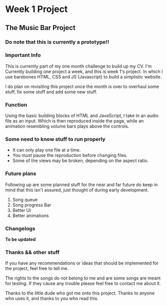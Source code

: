 # Week 1 Project

## The Music Bar Project

### **Do note that this is currently a prototype!!**

### Important Info

This is currently part of my one month challenge to build up my CV.
I'm Currently building one project a week, and this is week 1's project.
In which I use barebones HTML, CSS and JS (Javascript) to build a simplistic website.

I do plan on revisiting this project once the month is over to overhaul some stuff, fix some stuff and add some new stuff.

### Function

Using the basic building blocks of HTML and JavaScript, I take in an audio file as an input.
Which is then reproduced inside the page, while an animation resembling volume bars plays above the controls.

### Some need to know stuff to run properly

- It can only play one file at a time.
- You must pause the reproduction before changing files.
- Some of the views may be broken, depending on the aspect ratio.

### Future plans

Following up are some planned stuff for the near and far future do keep in mind that this isn't assured, just thought of during early development.

1. Song queue
2. Song progress Bar
3. Better UI
4. Better animations

### Changelogs

**To be updated**

### Thanks && other stuff

If you have any recommendations or ideas that should be implemented for the project, feel free to tell me.

The rights to the songs do not belong to me and are some songs are meant for testing. If they cause any trouble please feel free to contact me about it.

Thanks to the little dude who got me onto this project. Thanks to anyone who uses it, and thanks to you who read this.
